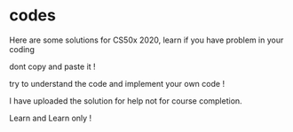# codes

Here are some solutions for CS50x 2020,
learn if you have problem in your coding 

dont copy and paste it !

try to understand the code and implement your own code !

I have uploaded the solution for help not for course completion.

Learn and Learn only !
